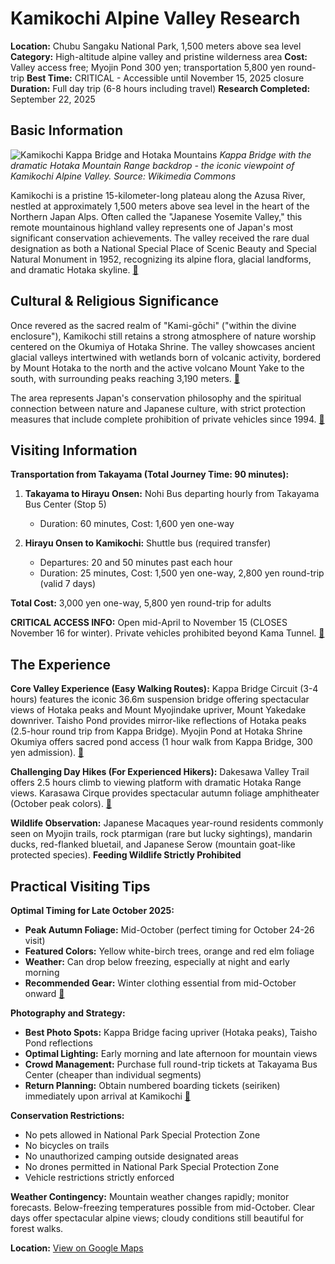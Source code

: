 # Kamikochi Alpine Valley Research

**Location:** Chubu Sangaku National Park, 1,500 meters above sea level
**Category:** High-altitude alpine valley and pristine wilderness area
**Cost:** Valley access free; Myojin Pond 300 yen; transportation 5,800 yen round-trip
**Best Time:** CRITICAL - Accessible until November 15, 2025 closure
**Duration:** Full day trip (6-8 hours including travel)
**Research Completed:** September 22, 2025

## Basic Information

![Kamikochi Kappa Bridge and Hotaka Mountains](https://upload.wikimedia.org/wikipedia/commons/8/88/150920_Kappa-bashi_Kamikochi_Japan01n.jpg)
*Kappa Bridge with the dramatic Hotaka Mountain Range backdrop - the iconic viewpoint of Kamikochi Alpine Valley. Source: Wikimedia Commons*

Kamikochi is a pristine 15-kilometer-long plateau along the Azusa River, nestled at approximately 1,500 meters above sea level in the heart of the Northern Japan Alps. Often called the "Japanese Yosemite Valley," this remote mountainous highland valley represents one of Japan's most significant conservation achievements. The valley received the rare dual designation as both a National Special Place of Scenic Beauty and Special Natural Monument in 1952, recognizing its alpine flora, glacial landforms, and dramatic Hotaka skyline. [🔗](https://www.kamikochi.org/)

## Cultural & Religious Significance

Once revered as the sacred realm of "Kami-gōchi" ("within the divine enclosure"), Kamikochi still retains a strong atmosphere of nature worship centered on the Okumiya of Hotaka Shrine. The valley showcases ancient glacial valleys intertwined with wetlands born of volcanic activity, bordered by Mount Hotaka to the north and the active volcano Mount Yake to the south, with surrounding peaks reaching 3,190 meters. [🔗](https://en.wikipedia.org/wiki/Kamik%C5%8Dchi)

The area represents Japan's conservation philosophy and the spiritual connection between nature and Japanese culture, with strict protection measures that include complete prohibition of private vehicles since 1994. [🔗](https://www.environmentandsociety.org/arcadia/most-beautiful-valley-japan-kamikochi-japan-alps-and-national-parks-japan)

## Visiting Information

**Transportation from Takayama (Total Journey Time: 90 minutes):**

1. **Takayama to Hirayu Onsen:** Nohi Bus departing hourly from Takayama Bus Center (Stop 5)
   - Duration: 60 minutes, Cost: 1,600 yen one-way

2. **Hirayu Onsen to Kamikochi:** Shuttle bus (required transfer)
   - Departures: 20 and 50 minutes past each hour
   - Duration: 25 minutes, Cost: 1,500 yen one-way, 2,800 yen round-trip (valid 7 days)

**Total Cost:** 3,000 yen one-way, 5,800 yen round-trip for adults

**CRITICAL ACCESS INFO:** Open mid-April to November 15 (CLOSES November 16 for winter). Private vehicles prohibited beyond Kama Tunnel. [🔗](https://www.kamikochi.org/gettinghere/access-to-kamikochi-from-takayama)

## The Experience

**Core Valley Experience (Easy Walking Routes):**
Kappa Bridge Circuit (3-4 hours) features the iconic 36.6m suspension bridge offering spectacular views of Hotaka peaks and Mount Myojindake upriver, Mount Yakedake downriver. Taisho Pond provides mirror-like reflections of Hotaka peaks (2.5-hour round trip from Kappa Bridge). Myojin Pond at Hotaka Shrine Okumiya offers sacred pond access (1 hour walk from Kappa Bridge, 300 yen admission). [🔗](https://www.japan-guide.com/e/e6040.html)

**Challenging Day Hikes (For Experienced Hikers):**
Dakesawa Valley Trail offers 2.5 hours climb to viewing platform with dramatic Hotaka Range views. Karasawa Cirque provides spectacular autumn foliage amphitheater (October peak colors). [🔗](https://visit-nagano.alpico.co.jp/travelog/post/a-guide-to-visiting-kamikochi)

**Wildlife Observation:**
Japanese Macaques year-round residents commonly seen on Myojin trails, rock ptarmigan (rare but lucky sightings), mandarin ducks, red-flanked bluetail, and Japanese Serow (mountain goat-like protected species). **Feeding Wildlife Strictly Prohibited**

## Practical Visiting Tips

**Optimal Timing for Late October 2025:**
- **Peak Autumn Foliage:** Mid-October (perfect timing for October 24-26 visit)
- **Featured Colors:** Yellow white-birch trees, orange and red elm foliage
- **Weather:** Can drop below freezing, especially at night and early morning
- **Recommended Gear:** Winter clothing essential from mid-October onward [🔗](https://www.kamikochi.org/basicinfo/weather)

**Photography and Strategy:**
- **Best Photo Spots:** Kappa Bridge facing upriver (Hotaka peaks), Taisho Pond reflections
- **Optimal Lighting:** Early morning and late afternoon for mountain views
- **Crowd Management:** Purchase full round-trip tickets at Takayama Bus Center (cheaper than individual segments)
- **Return Planning:** Obtain numbered boarding tickets (seiriken) immediately upon arrival at Kamikochi [🔗](https://www.nouhibus.co.jp/route_bus/kamikochi-line-en/)

**Conservation Restrictions:**
- No pets allowed in National Park Special Protection Zone
- No bicycles on trails
- No unauthorized camping outside designated areas
- No drones permitted in National Park Special Protection Zone
- Vehicle restrictions strictly enforced

**Weather Contingency:**
Mountain weather changes rapidly; monitor forecasts. Below-freezing temperatures possible from mid-October. Clear days offer spectacular alpine views; cloudy conditions still beautiful for forest walks.

**Location:** [View on Google Maps](https://maps.google.com/maps?q=Kamikochi,+Matsumoto,+Nagano,+Japan)